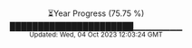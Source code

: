 <p align="center">
⏳Year Progress (75.75 %) <br>
██████████████████████▁▁▁▁▁▁▁▁ <br>
<sub>Updated: Wed, 04 Oct 2023 12:03:24 GMT</sub>
</p>

